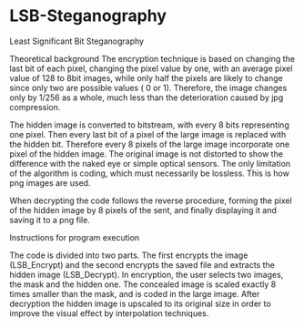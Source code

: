 # LSB-Steganography
Least Significant Bit Steganography

Theoretical background
  The encryption technique is based on changing the last bit of each pixel, changing the 
pixel value by one, with an average pixel value of 128 to 8bit images, while only half
the pixels are likely to change since only two are possible values ( 0 or 1). Therefore,
the image changes only by 1/256 as a whole, much less than the deterioration caused by 
jpg compression.

  The hidden image is converted to bitstream, with every 8 bits representing one pixel. 
Then every last bit of a pixel of the large image is replaced with the hidden bit. 
Therefore every 8 pixels of the large image incorporate one pixel of the hidden image.
The original image is not distorted to show the difference with the naked eye or simple
optical sensors. The only limitation of the algorithm is coding, which must necessarily 
be lossless. This is how png images are used.

  When decrypting the code follows the reverse procedure, forming the pixel of the hidden
image by 8 pixels of the sent, and finally displaying it and saving it to a png file.

Instructions for program execution

  The code is divided into two parts. The first encrypts the image (LSB_Encrypt) and the 
second encrypts the saved file and extracts the hidden image (LSB_Decrypt). In encryption,
the user selects two images, the mask and the hidden one. The concealed image is scaled 
exactly 8 times smaller than the mask, and is coded in the large image. After decryption
the hidden image is upscaled to its original size in order to improve the visual effect by
interpolation techniques.
